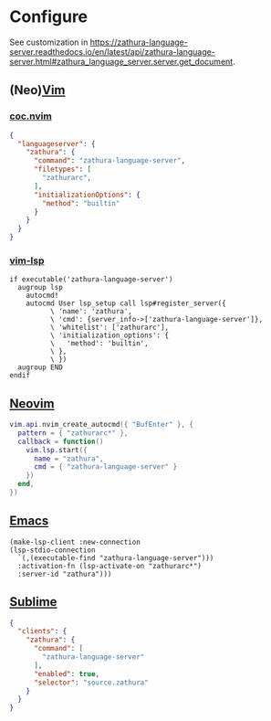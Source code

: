 # Configure

See customization in
<https://zathura-language-server.readthedocs.io/en/latest/api/zathura-language-server.html#zathura_language_server.server.get_document>.

## (Neo)[Vim](https://www.vim.org)

### [coc.nvim](https://github.com/neoclide/coc.nvim)

```json
{
  "languageserver": {
    "zathura": {
      "command": "zathura-language-server",
      "filetypes": [
        "zathurarc",
      ],
      "initializationOptions": {
        "method": "builtin"
      }
    }
  }
}
```

### [vim-lsp](https://github.com/prabirzathurarestha/vim-lsp)

```vim
if executable('zathura-language-server')
  augroup lsp
    autocmd!
    autocmd User lsp_setup call lsp#register_server({
          \ 'name': 'zathura',
          \ 'cmd': {server_info->['zathura-language-server']},
          \ 'whitelist': ['zathurarc'],
          \ 'initialization_options': {
          \   'method': 'builtin',
          \ },
          \ })
  augroup END
endif
```

## [Neovim](https://neovim.io)

```lua
vim.api.nvim_create_autocmd({ "BufEnter" }, {
  pattern = { "zathurarc*" },
  callback = function()
    vim.lsp.start({
      name = "zathura",
      cmd = { "zathura-language-server" }
    })
  end,
})
```

## [Emacs](https://www.gnu.org/software/emacs)

```elisp
(make-lsp-client :new-connection
(lsp-stdio-connection
  `(,(executable-find "zathura-language-server")))
  :activation-fn (lsp-activate-on "zathurarc*")
  :server-id "zathura")))
```

## [Sublime](https://www.sublimetext.com)

```json
{
  "clients": {
    "zathura": {
      "command": [
        "zathura-language-server"
      ],
      "enabled": true,
      "selector": "source.zathura"
    }
  }
}
```
